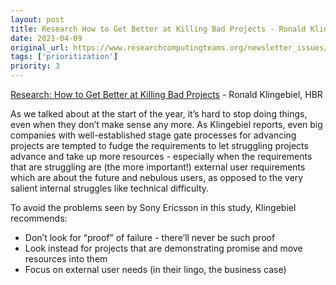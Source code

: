 ```yaml
---
layout: post
title: Research How to Get Better at Killing Bad Projects - Ronald Klingebiel, HBR
date: 2021-04-09
original_url: https://www.researchcomputingteams.org/newsletter_issues/0069
tags: ['prioritization']
priority: 3
---
```


<!-- markdownlint-disable MD033 -->
<!-- markdownlint-disable MD041 -->
<!-- markdownlint-disable MD049 -->

[Research: How to Get Better at Killing Bad Projects](https://hbr.org/2021/04/research-how-to-get-better-at-killing-bad-projects) - Ronald Klingebiel, HBR

As we talked about at the start of the year, it’s hard to stop doing things, even when they don’t make sense any more.  As Klingebiel reports, even big companies with well-established stage gate processes for advancing projects are tempted to fudge the requirements to let struggling projects advance and take up more resources - especially when the requirements that are struggling are (the more important!) external user requirements which are about the future and nebulous users, as opposed to the very salient internal struggles like technical difficulty.

To avoid the problems seen by Sony Ericsson in this study, Klingebiel recommends:

- Don’t look for “proof” of failure - there’ll never be such proof
- Look instead for projects that are demonstrating promise and move resources into them
- Focus on external user needs (in their lingo, the business case)